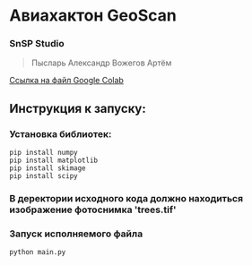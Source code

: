 # Авиахактон GeoScan

### SnSP Studio
> Пысларь Александр
Вожегов Артём

[Ссылка на файл Google Colab](https://colab.research.google.com/drive/1Ql3aXPL3HMZ-gmc2XrpTDjH0PIuUJciA?usp=sharing)

## Инструкция к запуску:

### Установка библиотек:
```
pip install numpy
pip install matplotlib
pip install skimage
pip install scipy
```

### В деректории исходного кода должно находиться изображение фотоснимка 'trees.tif'

### Запуск исполняемого файла
`python main.py`
